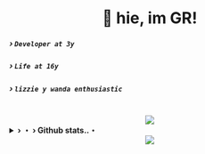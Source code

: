 <div align="center">
  <quote><h1>👋 hie, im <b>GR</b>!</h1></quote>
  <src="byGR">
</div>

##### › `Developer at 3y`
##### › `Life at 16y`
##### › `lizzie y wanda enthusiastic`
<br>

<div align="center">
  <a href="https://github.com/flowingGR" alt="GR">
  <src="byGR">
    <img src="https://skillicons.dev/icons?i=js,nodejs,firebase,discord,html,sass,css,tailwind&theme=dark&perline=4">
  </a>
</div>

<details>
    <summary><underline><b> › ・ › Github stats..・</b></undedrline></summary>
<a href="https://github.com/flowingGR">
<table>
  <tr>
    <td style="padding: 0; width=50%">
        <img src="https://github-readme-stats.vercel.app/api/?username=flowingGR&show_icons=true&title_color=1c6cbf&text_color=246af9&bg_color=00000000&hide_border=true&icon_color=1c6cbf&hide_title=true&count_private=true"/>
    </td>
      <td style="padding: 0; width=50%">
        <img src="https://github-readme-stats.vercel.app/api/top-langs/?username=flowingGR&show_icons=true&title_color=1c6cbf&text_color=246af9&bg_color=00000000&hide_border=true&icon_color=00000000&count_private=true"/>
    </td>
  </tr>
</table>
</a>
</details>
<src="byGR">
    
<div align="center">
  <a href="https://discord.com/users/424931675009712128" alt="GR">
    <img src="https://lanyard.cnrad.dev/api/424931675009712128">
  </a>
</div>
